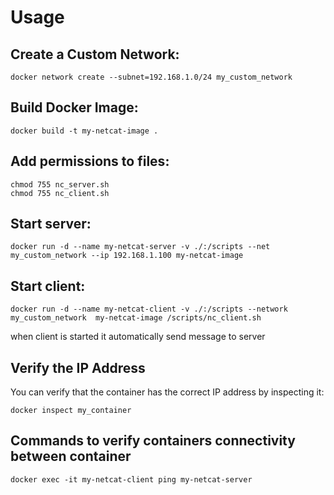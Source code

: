 # Usage
## Create a Custom Network: 

```
docker network create --subnet=192.168.1.0/24 my_custom_network
```

## Build Docker Image: 

```
docker build -t my-netcat-image .
```

## Add permissions to files: 

```
chmod 755 nc_server.sh
chmod 755 nc_client.sh
```

## Start server: 

```
docker run -d --name my-netcat-server -v ./:/scripts --net my_custom_network --ip 192.168.1.100 my-netcat-image
```

## Start client: 

```
docker run -d --name my-netcat-client -v ./:/scripts --network my_custom_network  my-netcat-image /scripts/nc_client.sh
```
when client is started it automatically send message to server

## Verify the IP Address
You can verify that the container has the correct IP address by inspecting it:
```
docker inspect my_container
```

## Commands to verify containers connectivity between container
```
docker exec -it my-netcat-client ping my-netcat-server
```



